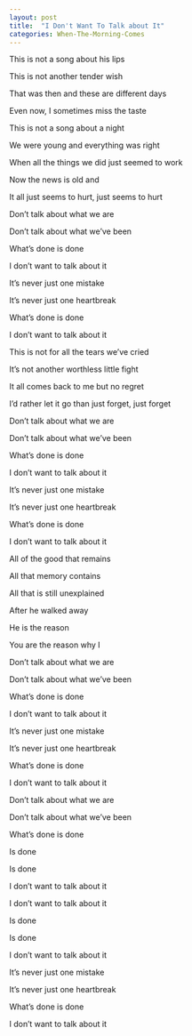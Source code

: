 ```yaml
---
layout: post
title:  "I Don't Want To Talk about It"
categories: When-The-Morning-Comes
---
```

This is not a song about his lips

This is not another tender wish

That was then and these are different days

Even now, I sometimes miss the taste



This is not a song about a night

We were young and everything was right

When all the things we did just seemed to work

Now the news is old and

It all just seems to hurt, just seems to hurt



Don’t talk about what we are

Don’t talk about what we’ve been

What’s done is done

I don’t want to talk about it



It’s never just one mistake

It’s never just one heartbreak

What’s done is done

I don’t want to talk about it



This is not for all the tears we’ve cried

It’s not another worthless little fight

It all comes back to me but no regret

I’d rather let it go than just forget, just forget



Don’t talk about what we are

Don’t talk about what we’ve been

What’s done is done

I don’t want to talk about it



It’s never just one mistake

It’s never just one heartbreak

What’s done is done

I don’t want to talk about it



All of the good that remains

All that memory contains

All that is still unexplained

After he walked away

He is the reason

You are the reason why I



Don’t talk about what we are

Don’t talk about what we’ve been

What’s done is done

I don’t want to talk about it



It’s never just one mistake

It’s never just one heartbreak

What’s done is done

I don’t want to talk about it



Don’t talk about what we are

Don’t talk about what we’ve been

What’s done is done

Is done

Is done

I don’t want to talk about it

I don’t want to talk about it

Is done

Is done

I don’t want to talk about it



It’s never just one mistake

It’s never just one heartbreak

What’s done is done

I don’t want to talk about it